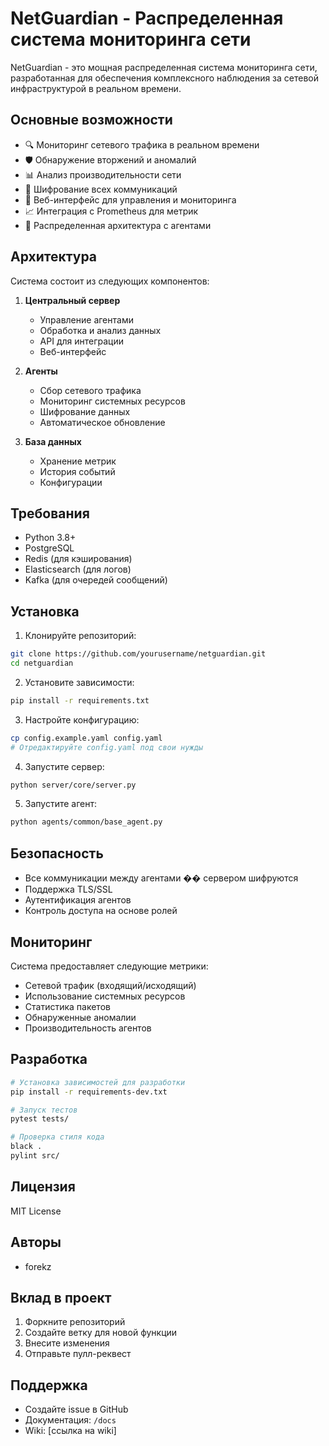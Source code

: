 # NetGuardian - Распределенная система мониторинга сети

NetGuardian - это мощная распределенная система мониторинга сети, разработанная для обеспечения комплексного наблюдения за сетевой инфраструктурой в реальном времени.

## Основные возможности

- 🔍 Мониторинг сетевого трафика в реальном времени
- 🛡️ Обнаружение вторжений и аномалий
- 📊 Анализ производительности сети
- 🔐 Шифрование всех коммуникаций
- 📱 Веб-интерфейс для управления и мониторинга
- 📈 Интеграция с Prometheus для метрик
- 🔄 Распределенная архитектура с агентами

## Архитектура

Система состоит из следующих компонентов:

1. **Центральный сервер**
   - Управление агентами
   - Обработка и анализ данных
   - API для интеграции
   - Веб-интерфейс

2. **Агенты**
   - Сбор сетевого трафика
   - Мониторинг системных ресурсов
   - Шифрование данных
   - Автоматическое обновление

3. **База данных**
   - Хранение метрик
   - История событий
   - Конфигурации

## Требования

- Python 3.8+
- PostgreSQL
- Redis (для кэширования)
- Elasticsearch (для логов)
- Kafka (для очередей сообщений)

## Установка

1. Клонируйте репозиторий:
```bash
git clone https://github.com/yourusername/netguardian.git
cd netguardian
```

2. Установите зависимости:
```bash
pip install -r requirements.txt
```

3. Настройте конфигурацию:
```bash
cp config.example.yaml config.yaml
# Отредактируйте config.yaml под свои нужды
```

4. Запустите сервер:
```bash
python server/core/server.py
```

5. Запустите агент:
```bash
python agents/common/base_agent.py
```

## Безопасность

- Все коммуникации между агентами �� сервером шифруются
- Поддержка TLS/SSL
- Аутентификация агентов
- Контроль доступа на основе ролей

## Мониторинг

Система предоставляет следующие метрики:

- Сетевой трафик (входящий/исходящий)
- Использование системных ресурсов
- Статистика пакетов
- Обнаруженные аномалии
- Производительность агентов

## Разработка

```bash
# Установка зависимостей для разработки
pip install -r requirements-dev.txt

# Запуск тестов
pytest tests/

# Проверка стиля кода
black .
pylint src/
```

## Лицензия

MIT License

## Авторы

- forekz


## Вклад в проект

1. Форкните репозиторий
2. Создайте ветку для новой функции
3. Внесите изменения
4. Отправьте пулл-реквест

## Поддержка

- Создайте issue в GitHub
- Документация: `/docs`
- Wiki: [ссылка на wiki] 